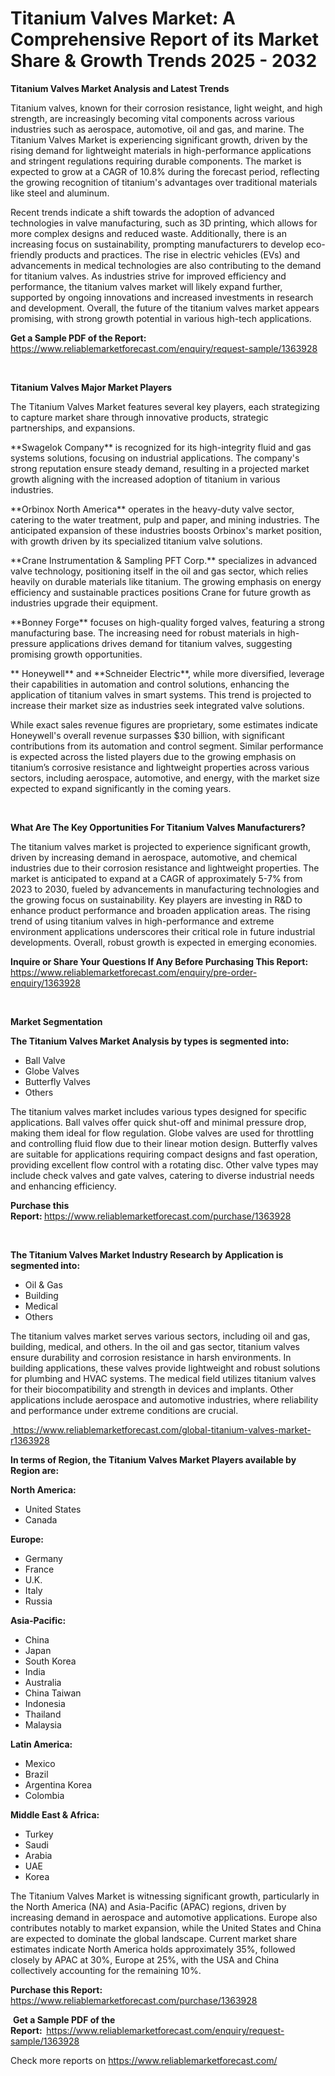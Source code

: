 <p><h1>Titanium Valves Market: A Comprehensive Report of its Market Share & Growth Trends 2025 - 2032</h1></p><p><strong>Titanium Valves Market Analysis and Latest Trends</strong></p>
<p><p>Titanium valves, known for their corrosion resistance, light weight, and high strength, are increasingly becoming vital components across various industries such as aerospace, automotive, oil and gas, and marine. The Titanium Valves Market is experiencing significant growth, driven by the rising demand for lightweight materials in high-performance applications and stringent regulations requiring durable components. The market is expected to grow at a CAGR of 10.8% during the forecast period, reflecting the growing recognition of titanium's advantages over traditional materials like steel and aluminum.</p><p>Recent trends indicate a shift towards the adoption of advanced technologies in valve manufacturing, such as 3D printing, which allows for more complex designs and reduced waste. Additionally, there is an increasing focus on sustainability, prompting manufacturers to develop eco-friendly products and practices. The rise in electric vehicles (EVs) and advancements in medical technologies are also contributing to the demand for titanium valves. As industries strive for improved efficiency and performance, the titanium valves market will likely expand further, supported by ongoing innovations and increased investments in research and development. Overall, the future of the titanium valves market appears promising, with strong growth potential in various high-tech applications.</p></p>
<p><strong>Get a Sample PDF of the Report:&nbsp;</strong> <a href="https://www.reliablemarketforecast.com/enquiry/request-sample/1363928?utm_campaign=2293&utm_medium=2&utm_source=Github&utm_content=ia&utm_term=19022025&utm_id=titanium-valves">https://www.reliablemarketforecast.com/enquiry/request-sample/1363928</a></p>
<p>&nbsp;</p>
<p><strong>Titanium Valves Major Market Players</strong></p>
<p><p>The Titanium Valves Market features several key players, each strategizing to capture market share through innovative products, strategic partnerships, and expansions. </p><p>**Swagelok Company** is recognized for its high-integrity fluid and gas systems solutions, focusing on industrial applications. The company's strong reputation ensure steady demand, resulting in a projected market growth aligning with the increased adoption of titanium in various industries.</p><p>**Orbinox North America** operates in the heavy-duty valve sector, catering to the water treatment, pulp and paper, and mining industries. The anticipated expansion of these industries boosts Orbinox's market position, with growth driven by its specialized titanium valve solutions.</p><p>**Crane Instrumentation & Sampling PFT Corp.** specializes in advanced valve technology, positioning itself in the oil and gas sector, which relies heavily on durable materials like titanium. The growing emphasis on energy efficiency and sustainable practices positions Crane for future growth as industries upgrade their equipment.</p><p>**Bonney Forge** focuses on high-quality forged valves, featuring a strong manufacturing base. The increasing need for robust materials in high-pressure applications drives demand for titanium valves, suggesting promising growth opportunities.</p><p>** Honeywell** and **Schneider Electric**, while more diversified, leverage their capabilities in automation and control solutions, enhancing the application of titanium valves in smart systems. This trend is projected to increase their market size as industries seek integrated valve solutions.</p><p>While exact sales revenue figures are proprietary, some estimates indicate Honeywell's overall revenue surpasses $30 billion, with significant contributions from its automation and control segment. Similar performance is expected across the listed players due to the growing emphasis on titanium’s corrosive resistance and lightweight properties across various sectors, including aerospace, automotive, and energy, with the market size expected to expand significantly in the coming years.</p></p>
<p>&nbsp;</p>
<p><strong>What Are The Key Opportunities For Titanium Valves Manufacturers?</strong></p>
<p><p>The titanium valves market is projected to experience significant growth, driven by increasing demand in aerospace, automotive, and chemical industries due to their corrosion resistance and lightweight properties. The market is anticipated to expand at a CAGR of approximately 5-7% from 2023 to 2030, fueled by advancements in manufacturing technologies and the growing focus on sustainability. Key players are investing in R&D to enhance product performance and broaden application areas. The rising trend of using titanium valves in high-performance and extreme environment applications underscores their critical role in future industrial developments. Overall, robust growth is expected in emerging economies.</p></p>
<p><strong>Inquire or Share Your Questions If Any Before Purchasing This Report:</strong> <a href="https://www.reliablemarketforecast.com/enquiry/pre-order-enquiry/1363928?utm_campaign=2293&utm_medium=2&utm_source=Github&utm_content=ia&utm_term=19022025&utm_id=titanium-valves">https://www.reliablemarketforecast.com/enquiry/pre-order-enquiry/1363928</a></p>
<p>&nbsp;</p>
<p><strong>Market Segmentation</strong></p>
<p><strong>The Titanium Valves Market Analysis by types is segmented into:</strong></p>
<p><ul><li>Ball Valve</li><li>Globe Valves</li><li>Butterfly Valves</li><li>Others</li></ul></p>
<p><p>The titanium valves market includes various types designed for specific applications. Ball valves offer quick shut-off and minimal pressure drop, making them ideal for flow regulation. Globe valves are used for throttling and controlling fluid flow due to their linear motion design. Butterfly valves are suitable for applications requiring compact designs and fast operation, providing excellent flow control with a rotating disc. Other valve types may include check valves and gate valves, catering to diverse industrial needs and enhancing efficiency.</p></p>
<p><strong>Purchase this Report:&nbsp;</strong><a href="https://www.reliablemarketforecast.com/purchase/1363928?utm_campaign=2293&utm_medium=2&utm_source=Github&utm_content=ia&utm_term=19022025&utm_id=titanium-valves">https://www.reliablemarketforecast.com/purchase/1363928</a></p>
<p>&nbsp;</p>
<p><strong>The Titanium Valves Market Industry Research by Application is segmented into:</strong></p>
<p><ul><li>Oil & Gas</li><li>Building</li><li>Medical</li><li>Others</li></ul></p>
<p><p>The titanium valves market serves various sectors, including oil and gas, building, medical, and others. In the oil and gas sector, titanium valves ensure durability and corrosion resistance in harsh environments. In building applications, these valves provide lightweight and robust solutions for plumbing and HVAC systems. The medical field utilizes titanium valves for their biocompatibility and strength in devices and implants. Other applications include aerospace and automotive industries, where reliability and performance under extreme conditions are crucial.</p></p>
<p><a href="https://www.reliablemarketforecast.com/global-titanium-valves-market-r1363928?utm_campaign=2293&utm_medium=2&utm_source=Github&utm_content=ia&utm_term=19022025&utm_id=titanium-valves">&nbsp;https://www.reliablemarketforecast.com/global-titanium-valves-market-r1363928</a></p>
<p><strong>In terms of Region, the Titanium Valves Market Players available by Region are:</strong></p>
<p>
    <p> <strong> North America: </strong>
        <ul>
            <li>United States</li>
            <li>Canada</li>
        </ul>
        </p> 
    <p> <strong> Europe: </strong>
        <ul>
            <li>Germany</li>
            <li>France</li>
            <li>U.K.</li>
            <li>Italy</li>
            <li>Russia</li>
        </ul>
        </p> 
    <p> <strong> Asia-Pacific: </strong>
        <ul>
            <li>China</li>
            <li>Japan</li>
            <li>South Korea</li>
            <li>India</li>
            <li>Australia</li>
            <li>China Taiwan</li>
            <li>Indonesia</li>
            <li>Thailand</li>
            <li>Malaysia</li>
        </ul>
        </p> 
    <p> <strong> Latin America: </strong>
        <ul>
            <li>Mexico</li>
            <li>Brazil</li>
            <li>Argentina Korea</li>
            <li>Colombia</li>
        </ul>
        </p> 
    <p> <strong> Middle East & Africa: </strong>
        <ul>
            <li>Turkey</li>
            <li>Saudi</li>
            <li>Arabia</li>
            <li>UAE</li>
            <li>Korea</li>
        </ul>
    </p>
    </p>
<p><p>The Titanium Valves Market is witnessing significant growth, particularly in the North America (NA) and Asia-Pacific (APAC) regions, driven by increasing demand in aerospace and automotive applications. Europe also contributes notably to market expansion, while the United States and China are expected to dominate the global landscape. Current market share estimates indicate North America holds approximately 35%, followed closely by APAC at 30%, Europe at 25%, with the USA and China collectively accounting for the remaining 10%.</p></p>
<p><strong>Purchase this Report: </strong><a href="https://www.reliablemarketforecast.com/purchase/1363928?utm_campaign=2293&utm_medium=2&utm_source=Github&utm_content=ia&utm_term=19022025&utm_id=titanium-valves">https://www.reliablemarketforecast.com/purchase/1363928</a></p>
<p>&nbsp;<strong>Get a Sample PDF of the Report:&nbsp;&nbsp;</strong><a href="https://www.reliablemarketforecast.com/enquiry/request-sample/1363928?utm_campaign=2293&utm_medium=2&utm_source=Github&utm_content=ia&utm_term=19022025&utm_id=titanium-valves">https://www.reliablemarketforecast.com/enquiry/request-sample/1363928</a></p>
<p><strong></strong></p>
<p>Check more reports on <a href="https://www.reliablemarketforecast.com/?utm_campaign=2293&utm_medium=2&utm_source=Github&utm_content=ia&utm_term=19022025&utm_id=titanium-valves">https://www.reliablemarketforecast.com/</a></p>